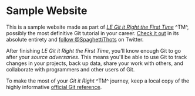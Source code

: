 # Sample Website

This is a sample website made as part of [*LE Git it Right the First Time*](http://#) ^TM^, possibly the most definitive Git tutorial in your career. [Check it out](http://#) in its absolute entirety and [follow @SpaghettiThots](https://twitter.com/SpaghetiThots) on Twitter.

After finishing *LE Git it Right the First Time*, you'll know enough Git to go after your *source adversaries*. This means you'll be able to use Git to track changes in your projects, back up data, share your work with others, and collaborate with programmers and other users of Git.

To make the most of your *Git it Right* ^TM^ journey, keep a local copy of the highly informative [official Git reference](https://git-scm.com/docs).
